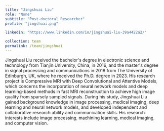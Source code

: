 ```yaml
---
title: "Jingshuai Liu"
role: "None"
subtitle: "Post-doctoral Researcher"
profile: "jingshuai.png"

linkedin: "https://www.linkedin.com/in/jingshuai-liu-39a4422a2/"

collection: team
permalink: /team/jingshuai
---
```


Jingshuai Liu received the bachelor's degree in electronic science and technology from Tianjin University, China, in 2016, and the master's degree in signal processing and communications in 2018 from The University of Edinburgh, UK, where he received the Ph.D. degree in 2023. His research project is Compressive MRI with Deep Convolutional and Attentive Models, which concerns the incorporation of neural network models and deep learning-based methods in fast MRI reconstruction to achieve high image quality from sparsely sampled signals. During his study, Jingshuai Liu gained background knowledge in image processing, medical imaging, deep learning and neural network models, and developed independent and collaborative research ability and communication skills. His research interests include image processing, machining learning, medical imaging, and computer vision.
